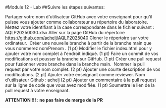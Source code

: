 #Module 12 - Lab 
##Suivre les étapes suivantes:

Partager votre nom d'utilisateur GitHub avec votre enseignant pour qu'il puisse vous ajouter comme collaborateur au répertoire du laboratoire.&nbsp;
Mettez votre identifiant à la case correspondante dans le fichier suivant : AQLP20250030.xlsx
Aller sur la page GitHub du répertoire
https://github.com/achelj/AQLP2025040
Cloner le répertoire sur votre ordinateur.&nbsp;
Créer une nouvelle branche à partir de la branche main que vous nommerez nomPrenom . (1 pt)
Modifier le fichier index.html pour y ajouter votre nom complet à l'endroit indiqué. (1 pt)
Faire un commit de vos modifications et pousser la branche sur GitHub. (1 pt)
Créer une pull request pour fusionner votre branche dans la branche main.&nbsp;
Nommer la pull request par votre nom complet. (2 pt)
Ajouter une courte description de vos modifications. (2 pt)
Ajouter votre enseignant comme reviewer. Nom d'utilisateur Github : achelj (2 pt)
Ajouter un commentaire à la pull request sur la ligne de code que vous avez modifiée. (1 pt)
Soumettre le lien de la pull request à votre enseignant.

**ATTENTION !!! : ne pas faire de merge de la PR&nbsp;**

